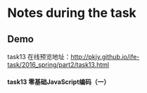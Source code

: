 # Notes during the task
## Demo 
task13 在线预览地址：<http://pkjy.github.io/ife-task/2016_spring/part2/task13.html>


#### task13 零基础JavaScript编码（一）

